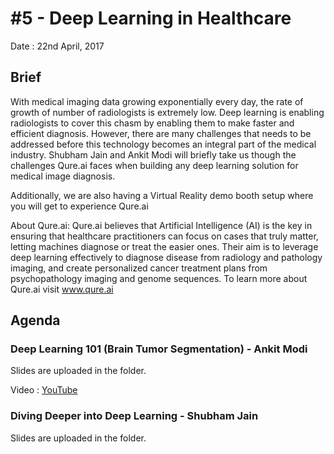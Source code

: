 # #5 - Deep Learning in Healthcare

Date : 22nd April, 2017

## Brief

With medical imaging data growing exponentially every day, the rate of growth of number of radiologists is extremely low. Deep learning is enabling radiologists to cover this chasm by enabling them to make faster and efficient diagnosis. However, there are many challenges that needs to be addressed before this technology becomes an integral part of the medical industry. Shubham Jain and Ankit Modi will briefly take us though the challenges Qure.ai faces when building any deep learning solution for medical image diagnosis.

Additionally, we are also having a Virtual Reality demo booth setup where you will get to experience Qure.ai

About Qure.ai:
Qure.ai believes that Artificial Intelligence (AI) is the key in ensuring that healthcare practitioners can focus on cases that truly matter, letting machines diagnose or treat the easier ones. Their aim is to leverage deep learning effectively to diagnose disease from radiology and pathology imaging, and create personalized cancer treatment plans from psychopathology imaging and genome sequences. To learn more about Qure.ai visit www.qure.ai

## Agenda

### Deep Learning 101 (Brain Tumor Segmentation) - Ankit Modi

Slides are uploaded in the folder.

Video : [YouTube](https://www.youtube.com/watch?v=9oimHvdB8Mk&t=1959s)

### Diving Deeper into Deep Learning - Shubham Jain

Slides are uploaded in the folder.

